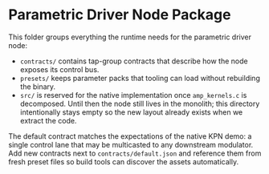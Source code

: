 # Parametric Driver Node Package

This folder groups everything the runtime needs for the parametric driver node:

- `contracts/` contains tap-group contracts that describe how the node exposes its control bus.
- `presets/` keeps parameter packs that tooling can load without rebuilding the binary.
- `src/` is reserved for the native implementation once `amp_kernels.c` is decomposed. Until then the node still lives in the monolith; this directory intentionally stays empty so the new layout already exists when we extract the code.

The default contract matches the expectations of the native KPN demo: a single control lane that may be multicasted to any downstream modulator. Add new contracts next to `contracts/default.json` and reference them from fresh preset files so build tools can discover the assets automatically.
